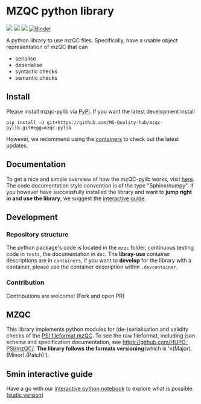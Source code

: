 # MZQC python library
![](https://github.com/MS-Quality-hub/mzqc-pylib/workflows/unit-tests/badge.svg)
![](https://github.com/MS-Quality-hub/mzqc-pylib/workflows/release-container/badge.svg)
![](https://readthedocs.org/projects/mzqc-pylib/badge/?version=v1.0.0&style=flat)
[![Binder](https://mybinder.org/badge_logo.svg)](https://mybinder.org/v2/gh/MS-Quality-hub/mzqc-pylib/v1.0.0?filepath=jupyter%2FMZQC_in_5_minutes.ipynb)

A python library to use mzQC files. Specifically, have a usable object representation of mzQC that can
* serialise
* deserialise
* syntactic checks
* semantic checks

## Install
Please install mzqc-pylib via [PyPI](https://pypi.org/). If you want the latest development install
```
pip install -U git+https://github.com/MS-Quality-hub/mzqc-pylib.git#egg=mzqc-pylib
```
However, we recommend using the [containers](https://quay.io/repository/mwalzer/mzqc-pylib) to check out the latest updates.

## Documentation
To get a nice and simple overview of how the mzQC-pylib works, visit [here](https://mzqc-pylib.readthedocs.io).
The code documentation style convention is of the type "Sphinx/numpy".
If you however have successfully installed the library and want to **jump right in and use the library**, we suggest the [interactive guide](#5min-interactive-guide).

## Development 

### Repository structure
The python package's code is located in the `mzqc` folder, continuous testing code in `tests`, the documentation in `doc`. The **libray-use** container descriptions are in `containers`, if you want to **develop** for the library with a container, please use the container description within `.devcontainer`.

### Contribution
Contributions are welcome! (Fork and open PR)

## MZQC
This library implements python modules for (de-)serialisation and validity checks of the [PSI fileformat mzQC](http://www.psidev.info/groups/quality-control). To see the raw fileformat, including json schema and specification documentation, see https://github.com/HUPO-PSI/mzQC/. **The library follows the formats versioning**(which is 'v(Major).(Minor).(Patch)').

## 5min interactive guide
Have a go with our [interactive python notebook](https://mybinder.org/v2/gh/MS-Quality-hub/mzqc-pylib/v1.0.0?filepath=jupyter%2FMZQC_in_5_minutes.ipynb) to explore what is possible. ([static version](https://github.com/MS-Quality-hub/mzqc-pylib/blob/master/jupyter/MZQC_in_5_minutes.ipynb))
